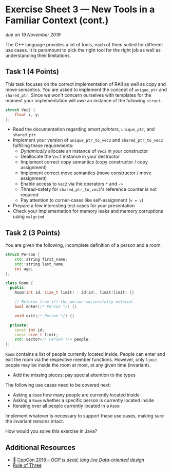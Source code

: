 # Exercise Sheet 3 — New Tools in a Familiar Context (cont.)

*due on 19 November 2019*

The C++ language provides a lot of tools, each of them suited for different use cases.
It is paramount to pick the right tool for the right job as well as understanding their limitations.

## Task 1 (4 Points)

This task focuses on the correct implementation of RAII as well as copy and move semantics.
You are asked to implement the concept of `unique_ptr` and `shared_ptr`.
Since we won't concern ourselves with templates for the moment your implementation will *own* an instance of the following `struct`.

```cpp
struct Vec2 {
    float x, y;
};
```

- Read the documentation regarding *smart pointers*, `unique_ptr`, and `shared_ptr`
- Implement your version of `unique_ptr_to_vec2` and `shared_ptr_to_vec2` fulfilling these requirements:
  - *Dynamically* allocate an instance of `Vec2` in your constructor
  - Deallocate the `Vec2` instance in your destructor
  - Implement correct copy semantics (copy constructor / copy assignment)
  - Implement correct move semantics (move constructor / move assignment)
  - Enable access to `Vec2` via the operators `*` and `->`
  - Thread-safety for `shared_ptr_to_vec2`'s reference counter is not required
  - Pay attention to corner-cases like self-assignment (`v = v`)
- Prepare a few interesting test cases for your presentation
- Check your implementation for memory leaks and memory corruptions using `valgrind`

## Task 2 (3 Points)

You are given the following, incomplete definition of a person and a room:

```cpp
struct Person {
    std::string first_name;
    std::string last_name;
    int age;
};

class Room {
  public:
    Room(int id, size_t limit) : id(id), limit(limit) {}

    // Returns true iff the person successfully entered.
    bool enter(/* Person */) {}

    void exit(/* Person */) {}

  private:
    const int id;
    const size_t limit;
    std::vector</* Person */> people;
};
```

`Room` contains a list of people currently located inside.
People can enter and exit the room via the respective member functions.
However, only `limit` people may be inside the room at most, at any given time (invariant).

- Add the missing pieces; pay special attention to the types

The following use cases need to be covered next:
- Asking a `Room` how many people are currently located inside
- Asking a `Room` whether a specific person is currently located inside
- Iterating over all people currently located in a `Room`

Implement whatever is necessary to support these use cases, making sure the invariant remains intact.

How would you solve this exercise in Java?

## Additional Resources

- 🎥 [CppCon 2018 – *OOP is dead, long live Data-oriented design*](https://www.youtube.com/watch?v=yy8jQgmhbAU)
- [Rule of Three](https://en.wikipedia.org/wiki/Rule_of_three_(C%2B%2B_programming))
